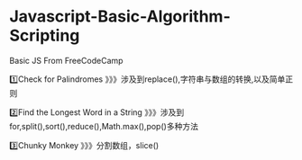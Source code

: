 # Javascript-Basic-Algorithm-Scripting
Basic JS From FreeCodeCamp

1️⃣Check for Palindromes
》》》涉及到replace(),字符串与数组的转换,以及简单正则


2️⃣Find the Longest Word in a String
》》》涉及到for,split(),sort(),reduce(),Math.max(),pop()多种方法


3️⃣Chunky Monkey
》》》分割数组，slice()
